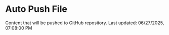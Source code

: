 # Auto Push File

Content that will be pushed to GitHub repository.
Last updated: 06/27/2025, 07:08:00 PM